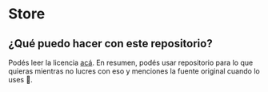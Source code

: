 # Store

## ¿Qué puedo hacer con este repositorio?
Podés leer la licencia [acá](./LICENSE.md). En resumen, podés usar repositorio para lo que quieras mientras no lucres con eso y menciones la fuente original cuando lo uses 🥰.
